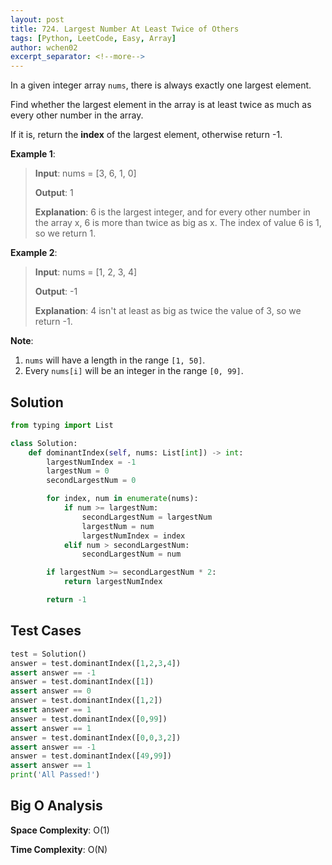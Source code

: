 ```yaml
---
layout: post
title: 724. Largest Number At Least Twice of Others
tags: [Python, LeetCode, Easy, Array]
author: wchen02
excerpt_separator: <!--more-->
---
```


In a given integer array `nums`, there is always exactly one largest element.

Find whether the largest element in the array is at least twice as much as every other number in the array.

If it is, return the **index** of the largest element, otherwise return -1.
<!--more-->

**Example 1**:
> **Input**:
> nums = [3, 6, 1, 0]
>
> **Output**: 1
>
> **Explanation**:
> 6 is the largest integer, and for every other number in the array x,
> 6 is more than twice as big as x.  The index of value 6 is 1, so we return 1.

**Example 2**:
> **Input**:
> nums = [1, 2, 3, 4]
>
> **Output**: -1
>
> **Explanation**:
> 4 isn't at least as big as twice the value of 3, so we return -1.

**Note**:

1. `nums` will have a length in the range `[1, 50]`.
2. Every `nums[i]` will be an integer in the range `[0, 99]`.

## Solution

```python
from typing import List

class Solution:
    def dominantIndex(self, nums: List[int]) -> int:
        largestNumIndex = -1
        largestNum = 0
        secondLargestNum = 0

        for index, num in enumerate(nums):
            if num >= largestNum:
                secondLargestNum = largestNum
                largestNum = num
                largestNumIndex = index
            elif num > secondLargestNum:
                secondLargestNum = num

        if largestNum >= secondLargestNum * 2:
            return largestNumIndex

        return -1
```

## Test Cases

```python
test = Solution()
answer = test.dominantIndex([1,2,3,4])
assert answer == -1
answer = test.dominantIndex([1])
assert answer == 0
answer = test.dominantIndex([1,2])
assert answer == 1
answer = test.dominantIndex([0,99])
assert answer == 1
answer = test.dominantIndex([0,0,3,2])
assert answer == -1
answer = test.dominantIndex([49,99])
assert answer == 1
print('All Passed!')
```

## Big O Analysis

**Space Complexity**: O(1)

**Time Complexity**: O(N)
